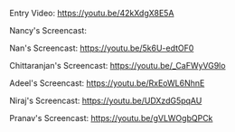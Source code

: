 Entry Video: https://youtu.be/42kXdgX8E5A

Nancy's Screencast:

Nan's Screencast: https://youtu.be/5k6U-edtOF0

Chittaranjan's Screencast: https://youtu.be/_CaFWyVG9lo

Adeel's Screencast: https://youtu.be/RxEoWL6NhnE

Niraj's Screencast: https://youtu.be/UDXzdG5pqAU

Pranav's Screencast: https://youtu.be/gVLWOgbQPCk
